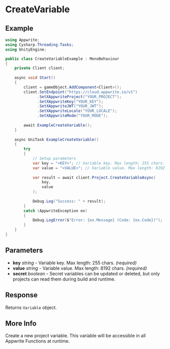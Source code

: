 # CreateVariable

## Example

```csharp
using Appwrite;
using Cysharp.Threading.Tasks;
using UnityEngine;

public class CreateVariableExample : MonoBehaviour
{
    private Client client;
    
    async void Start()
    {
        client = gameObject.AddComponent<Client>();
        client.SetEndpoint("https://cloud.appwrite.io/v1")
              .SetXAppwriteProject("YOUR_PROJECT");
              .SetXAppwriteKey("YOUR_KEY");
              .SetXAppwriteJWT("YOUR_JWT");
              .SetXAppwriteLocale("YOUR_LOCALE");
              .SetXAppwriteMode("YOUR_MODE");
        
        await ExampleCreateVariable();
    }
    
    async UniTask ExampleCreateVariable()
    {
        try
        {
            // Setup parameters
            var key = "<KEY>"; // Variable key. Max length: 255 chars.
            var value = "<VALUE>"; // Variable value. Max length: 8192 chars.
            
            var result = await client.Project.CreateVariableAsync(
                key,
                value
            );
            
            Debug.Log("Success: " + result);
        }
        catch (AppwriteException ex)
        {
            Debug.LogError($"Error: {ex.Message} (Code: {ex.Code})");
        }
    }
}
```

## Parameters

- **key** *string* - Variable key. Max length: 255 chars. *(required)*
- **value** *string* - Variable value. Max length: 8192 chars. *(required)*
- **secret** *boolean* - Secret variables can be updated or deleted, but only projects can read them during build and runtime.

## Response

Returns `Variable` object.
## More Info

Create a new project variable. This variable will be accessible in all Appwrite Functions at runtime.

